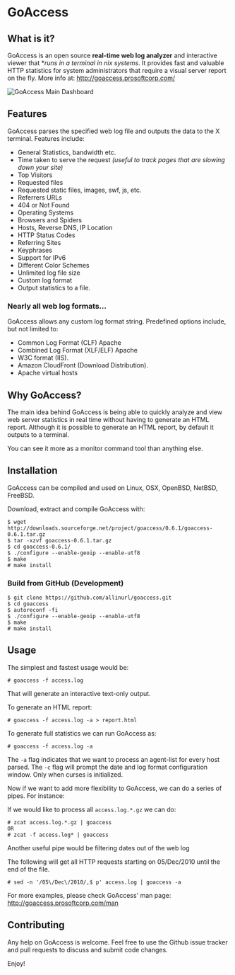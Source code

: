 GoAccess
========

## What is it? ##
GoAccess is an open source **real-time web log analyzer** and interactive viewer that **runs in a terminal in *nix systems**. It provides fast and valuable HTTP statistics for system administrators that require a visual server report on the fly.
More info at: http://goaccess.prosoftcorp.com/ 

![GoAccess Main Dashboard](http://goaccess.prosoftcorp.com/images/goaccess_screenshot1M-03L.png?1381095736)

## Features ##
GoAccess parses the specified web log file and outputs the data to the X terminal. Features include:

* General Statistics, bandwidth etc.
* Time taken to serve the request _(useful to track pages that are slowing down your site)_
* Top Visitors
* Requested files
* Requested static files, images, swf, js, etc.
* Referrers URLs
* 404 or Not Found
* Operating Systems
* Browsers and Spiders
* Hosts, Reverse DNS, IP Location
* HTTP Status Codes
* Referring Sites
* Keyphrases
* Support for IPv6
* Different Color Schemes
* Unlimited log file size
* Custom log format
* Output statistics to a file.

### Nearly all web log formats... ###
GoAccess allows any custom log format string. Predefined options include, but not limited to:

* Common Log Format (CLF) Apache
* Combined Log Format (XLF/ELF) Apache
* W3C format (IIS).
* Amazon CloudFront (Download Distribution).
* Apache virtual hosts

## Why GoAccess? ##
The main idea behind GoAccess is being able to quickly analyze and view web server statistics in real time without having to generate an HTML report. Although it is possible to generate an HTML report, by default it outputs to a terminal.

You can see it more as a monitor command tool than anything else.

## Installation ##
GoAccess can be compiled and used on Linux, OSX, OpenBSD, NetBSD, FreeBSD.

Download, extract and compile GoAccess with:

    $ wget http://downloads.sourceforge.net/project/goaccess/0.6.1/goaccess-0.6.1.tar.gz
    $ tar -xzvf goaccess-0.6.1.tar.gz
    $ cd goaccess-0.6.1/
    $ ./configure --enable-geoip --enable-utf8 
    $ make
    # make install
    
### Build from GitHub (Development) ###

    $ git clone https://github.com/allinurl/goaccess.git 
    $ cd goaccess 
    $ autoreconf -fi 
    $ ./configure --enable-geoip --enable-utf8 
    $ make
    # make install

## Usage ##
The simplest and fastest usage would be:

    # goaccess -f access.log
    
That will generate an interactive text-only output.

To generate an HTML report:

    # goaccess -f access.log -a > report.html
    
To generate full statistics we can run GoAccess as:

    # goaccess -f access.log -a

The `-a` flag indicates that we want to process an agent-list for every host parsed. The `-c` flag will prompt the date and log format configuration window. Only when curses is initialized.

Now if we want to add more flexibility to GoAccess, we can do a series of pipes. For instance:

If we would like to process all `access.log.*.gz` we can do:

    # zcat access.log.*.gz | goaccess 
    OR
    # zcat -f access.log* | goaccess
    
Another useful pipe would be filtering dates out of the web log

The following will get all HTTP requests starting on 05/Dec/2010 until the end of the file.

    # sed -n '/05\/Dec\/2010/,$ p' access.log | goaccess -a

For more examples, please check GoAccess' man page: 
http://goaccess.prosoftcorp.com/man

## Contributing ##

Any help on GoAccess is welcome. Feel free to use the Github issue tracker and pull requests to discuss and submit code changes.


Enjoy!
